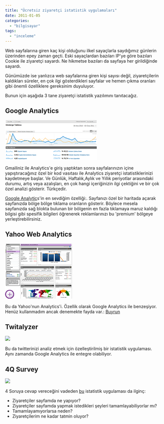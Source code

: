 ```yaml
---
title: "Ücretsiz ziyaretçi istatistik uygulamaları"
date: 2011-01-05
categories: 
  - "bilgisayar"
tags: 
  - "inceleme"
---
```


Web sayfalarına giren kaç kişi olduğunu ilkel sayaçlarla saydığımız günlerin üzerinden epey zaman geçti. Eski sayaçlardan bazıları IP'ye göre bazıları Cookie ile ziyaretçi sayardı. Ne hikmetse bazıları da sayfaya her girildiğinde sayardı.

Günümüzde ise yanlızca web sayfalarına giren kişi sayısı değil, ziyaretçilerin kaldıkları süreler, en çok ilgi gösterdikleri sayfalar ve hemen çıkma oranları gibi önemli özelliklere gereksinim duyuluyor.

Bunun için aşağıda 3 tane ziyaretçi istatistik yazılımını tanıtacağız.

## **Google Analytics**

[![](/images/analytics.png "analytics")](http://suatatan.wordpress.com/wp-content/uploads/2011/01/analytics.png)

Gmailiniz ile Analytics'e giriş yaptıktan sonra sayfalarınızın içine yapıştıracağınız özel bir kod vasıtası ile Analytics ziyaretçi istatistiklerinizi kaydetmeye başlar. Ve Günlük, Haftalık,Aylık ve Yıllık periyotlar arasındaki durumu, artış veya azalışları, en çok hangi içeriğinizin ilgi çektiğini ve bir çok özel analizi gösterir. Türkçedir.

[Google Analytic](http://www.google.com/analytics/)s'in en sevdiğim özelliği:. Sayfanızı özel bir haritada açarak sayfanızda bölge bölge tıklama oranların gösterir. Böylece mesela sayfanızda sağ blokta bulunan bir bölgenin en fazla tıklamaya maruz kaldığı bilgisi gibi spesifik bilgileri öğrenerek reklamlarınızı bu 'premium' bölgeye yerleştirebilirsiniz.

## Yahoo Web Analytics

![](/images/ywa-v95-1-small.gif)

Bu da Yahoo'nun Analytics'i. Özellik olarak Google Analytics ile benzeşiyor. Henüz kullanmadım ancak denemekte fayda var.: [Buyrun](http://web.analytics.yahoo.com/)

## Twitalyzer

![](/images/twitalyzer-logo-300.png)

Bu da twitterinizi analiz etmek için özelleştirilmiş bir istatistik uygulaması. Aynı zamanda Google Analytics ile entegre olabiliyor.

## 4Q Survey

![](/images/img_logo.jpg)

4 Soruya cevap vereceğini vadeden [bu](http://www.4qsurvey.com/) istatistik uygulaması da ilginç:

- Ziyaretçiler sayfamda ne yapıyor?
- Ziyaretçiler sayfamda yapmak istedikleri şeyleri tamamlayabiliyorlar mı?
- Tamamlayamıyorlarsa neden?
- Ziyaretçilerim ne kadar tatmin oluyor?

